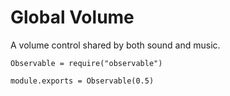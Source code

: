 Global Volume
=============

A volume control shared by both sound and music.

    Observable = require("observable")

    module.exports = Observable(0.5)
